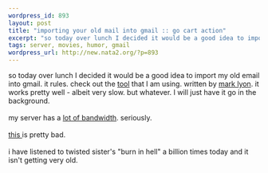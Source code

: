 ```yaml
--- 
wordpress_id: 893
layout: post
title: "importing your old mail into gmail :: go cart action"
excerpt: "so today over lunch I decided it would be a good idea to import my old  email into gmail. it rules. check out the tool that I am using. written by mark lyon. it works pretty well - albeit very slow. but whatever. I will just have it go in the background. my server has a "
tags: server, movies, humor, gmail
wordpress_url: http://new.nata2.org/?p=893
---
```

so today over lunch I decided it would be a good idea to import my old  email into gmail. it rules. check out the <a href="http://www.marklyon.org/gmail/">tool</a> that I am using. written by <a href="http://www.marklyon.org/">mark lyon</a>. it works pretty well - albeit very slow. but whatever. I will just have it go in the background. <br/><br/>my server has a <a href="http://nata2.info/?path=pictures%2FIncoming&amp;img=wow_nata2speed.gif">lot of bandwidth</a>. seriously. <br/><br/><a href="http://nata2.info/humor/movies/dont_ever_get_this_drunk.wmv">this </a> is pretty bad. <br/><br/>i have listened to twisted sister's "burn in hell" a billion times today and it isn't getting very old. 
